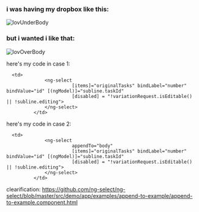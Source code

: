 
### i was having my dropbox like this:
![lovUnderBody](https://user-images.githubusercontent.com/51336081/213437961-de1c43c1-5aa6-4281-9e4d-34f78b5aa712.png)

### but i wanted i like that:
![lovOverBody](https://user-images.githubusercontent.com/51336081/213437974-db0ab1ca-c05f-455c-804a-57bfa7dadc78.png)

here's my code in case 1:
```
  <td>
              <ng-select
                        [items]="originalTasks" bindLabel="number" bindValue="id" [(ngModel)]="subline.taskId" 
                        [disabled] = "!variationRequest.isEditable() || !subline.editing">
              </ng-select>
          </td>
```
here's my code in case 2:
```
  <td>
              <ng-select
                        appendTo="body"
                        [items]="originalTasks" bindLabel="number" bindValue="id" [(ngModel)]="subline.taskId" 
                        [disabled] = "!variationRequest.isEditable() || !subline.editing">
              </ng-select>
          </td>
```

clearification:
https://github.com/ng-select/ng-select/blob/master/src/demo/app/examples/append-to-example/append-to-example.component.html
